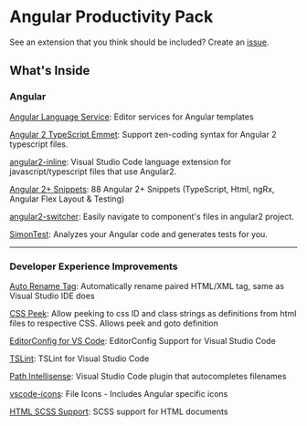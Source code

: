# Angular Productivity Pack

See an extension that you think should be included? Create an [issue](https://github.com/devboosts/angular-productivity-pack/issues).

## What's Inside


### Angular
[Angular Language Service](https://marketplace.visualstudio.com/items?itemName=Angular.ng-template): Editor services for Angular templates

[Angular 2 TypeScript Emmet](https://marketplace.visualstudio.com/items?itemName=jakethashi.vscode-angular2-emmet): Support zen-coding syntax for Angular 2 typescript files.

[angular2-inline](https://marketplace.visualstudio.com/items?itemName=natewallace.angular2-inline): Visual Studio Code language extension for javascript/typescript files that use Angular2.

[Angular 2+ Snippets](https://marketplace.visualstudio.com/items?itemName=Mikael.Angular-BeastCode): 88 Angular 2+ Snippets (TypeScript, Html, ngRx, Angular Flex Layout & Testing)

[angular2-switcher](https://marketplace.visualstudio.com/items?itemName=infinity1207.angular2-switcher): Easily navigate to component's files in angular2 project.

[SimonTest](https://marketplace.visualstudio.com/items?itemName=SimonTest.simontest): Analyzes your Angular code and generates tests for you.
***
### Developer Experience Improvements

[Auto Rename Tag](https://marketplace.visualstudio.com/items?itemName=formulahendry.auto-rename-tag): Automatically rename paired HTML/XML tag, same as Visual Studio IDE does

[CSS Peek](https://marketplace.visualstudio.com/items?itemName=pranaygp.vscode-css-peek): Allow peeking to css ID and class strings as definitions from html files to respective CSS. Allows peek and goto definition

[EditorConfig for VS Code](https://marketplace.visualstudio.com/items?itemName=EditorConfig.EditorConfig): EditorConfig Support for Visual Studio Code

[TSLint](https://marketplace.visualstudio.com/items?itemName=eg2.tslint): TSLint for Visual Studio Code

[Path Intellisense](https://marketplace.visualstudio.com/items?itemName=christian-kohler.path-intellisense): Visual Studio Code plugin that autocompletes filenames

[vscode-icons](https://marketplace.visualstudio.com/items?itemName=robertohuertasm.vscode-icons): File Icons - Includes Angular specific icons

[HTML SCSS Support](https://marketplace.visualstudio.com/items?itemName=P-de-Jong.vscode-html-scss): SCSS support for HTML documents

